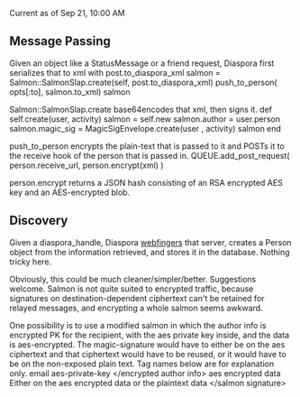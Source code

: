 Current as of Sep 21, 10:00 AM

## Message Passing
Given an object like a StatusMessage or a friend request, Diaspora first serializes that to xml with post.to_diaspora_xml
    salmon = Salmon::SalmonSlap.create(self, post.to_diaspora_xml)
    push_to_person( opts[:to], salmon.to_xml)
    salmon

Salmon::SalmonSlap.create base64encodes that xml, then signs it.
    def self.create(user, activity)
      salmon = self.new
      salmon.author = user.person
      salmon.magic_sig = MagicSigEnvelope.create(user , activity)
      salmon
    end

push_to_person encrypts the plain-text that is passed to it and POSTs it to the receive hook of the person that is passed in.
    QUEUE.add_post_request( person.receive_url, person.encrypt(xml) )

person.encrypt returns a JSON hash consisting of an RSA encrypted AES key and an AES-encrypted blob.

## Discovery
Given a diaspora_handle, Diaspora [webfingers](http://webfinger.org/) that server, creates a Person object from the information retrieved, and stores it in the database.  Nothing tricky here.

Obviously, this could be much cleaner/simpler/better.  Suggestions welcome.  Salmon is not quite suited to encrypted traffic, because signatures on destination-dependent ciphertext can't be retained for relayed messages, and encrypting a whole salmon seems awkward. 

One possibility is to use a modified salmon in which the author info is encrypted PK for the recipient, with the aes private key inside, and the data is aes-encrypted.  The magic-signature would have to either be on the aes ciphertext and that ciphertext would have to be reused, or it would have to be on the non-exposed plain text. Tag names below are for explanation only.
    <salmon>
        <encrypted author info>
            email
            aes-private-key
        </encrypted author info>
        <data>
            aes encrypted data
        </data>
        <salmon signature>
             Either on the aes encrypted data or the plaintext data
        </salmon signature>
    </salmon>